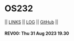 # OS232

|| [LINKS](LINKS/) || [LOG](TXT/mylog.txt) || [GitHub](https://github.com/bangjai123/os232/) ||

#### REV00: Thu 31 Aug 2023 19.30

